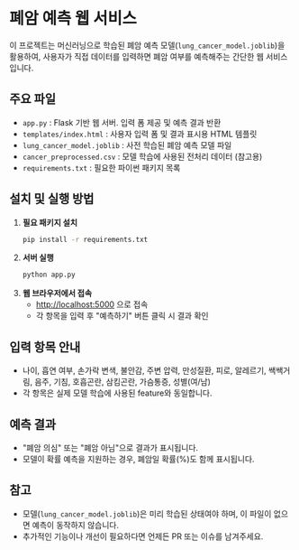 # 폐암 예측 웹 서비스

이 프로젝트는 머신러닝으로 학습된 폐암 예측 모델(`lung_cancer_model.joblib`)을 활용하여, 사용자가 직접 데이터를 입력하면 폐암 여부를 예측해주는 간단한 웹 서비스입니다.

## 주요 파일

- `app.py` : Flask 기반 웹 서버. 입력 폼 제공 및 예측 결과 반환
- `templates/index.html` : 사용자 입력 폼 및 결과 표시용 HTML 템플릿
- `lung_cancer_model.joblib` : 사전 학습된 폐암 예측 모델 파일
- `cancer_preprocessed.csv` : 모델 학습에 사용된 전처리 데이터 (참고용)
- `requirements.txt` : 필요한 파이썬 패키지 목록

## 설치 및 실행 방법

1. **필요 패키지 설치**
   ```bash
   pip install -r requirements.txt
   ```
2. **서버 실행**
   ```bash
   python app.py
   ```
3. **웹 브라우저에서 접속**
   - [http://localhost:5000](http://localhost:5000) 으로 접속
   - 각 항목을 입력 후 "예측하기" 버튼 클릭 시 결과 확인

## 입력 항목 안내

- 나이, 흡연 여부, 손가락 변색, 불안감, 주변 압력, 만성질환, 피로, 알레르기, 쌕쌕거림, 음주, 기침, 호흡곤란, 삼킴곤란, 가슴통증, 성별(여/남)
- 각 항목은 실제 모델 학습에 사용된 feature와 동일합니다.

## 예측 결과

- "폐암 의심" 또는 "폐암 아님"으로 결과가 표시됩니다.
- 모델이 확률 예측을 지원하는 경우, 폐암일 확률(%)도 함께 표시됩니다.

## 참고

- 모델(`lung_cancer_model.joblib`)은 미리 학습된 상태여야 하며, 이 파일이 없으면 예측이 동작하지 않습니다.
- 추가적인 기능이나 개선이 필요하다면 언제든 PR 또는 이슈를 남겨주세요.
